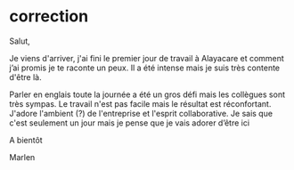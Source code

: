 # correction

Salut,  

Je viens d'arriver, j'ai fini le premier jour de travail à Alayacare et comment j’ai promis je te raconte un peux. Il a été intense mais je suis très contente d'être là. 

Parler en englais toute la journée a été un gros défi mais les collègues sont très sympas. Le travail n'est pas facile mais le résultat est réconfortant. J'adore l'ambient (?) de l'entreprise et l'esprit collaborative. Je sais que c'est seulement un jour mais je pense que je vais adorer d’être ici 


A bientôt 

Marlen
